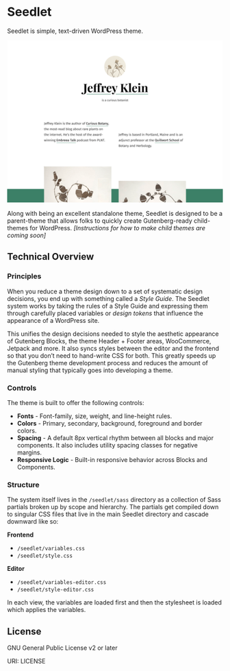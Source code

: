 # Seedlet

Seedlet is simple, text-driven WordPress theme.

![](https://github.com/Automattic/themes/raw/master/seedlet/screenshot.png)

Along with being an excellent standalone theme, Seedlet is designed to be a parent-theme that allows folks to quickly create Gutenberg-ready child-themes for WordPress. *[Instructions for how to make child themes are coming soon]*

## Technical Overview

### Principles

When you reduce a theme design down to a set of systematic design decisions, you end up with something called a _Style Guide_. The Seedlet system works by taking the rules of a Style Guide and expressing them through carefully placed variables or _design tokens_ that influence the appearance of a WordPress site. 

This unifies the design decisions needed to style the aesthetic appearance of Gutenberg Blocks, the theme Header + Footer areas, WooCommerce, Jetpack and more. It also syncs styles between the editor and the frontend so that you don’t need to hand-write CSS for both. This greatly speeds up the Gutenberg theme development process and reduces the amount of manual styling that typically goes into developing a theme. 

### Controls

The theme is built to offer the following controls: 

- **Fonts** - Font-family, size, weight, and line-height rules. 
- **Colors** - Primary, secondary, background, foreground and border colors. 
- **Spacing** - A default 8px vertical rhythm between all blocks and major components. It also includes utility spacing classes for negative margins.
- **Responsive Logic** - Built-in responsive behavior across Blocks and Components.

### Structure

The system itself lives in the `/seedlet/sass` directory as a collection of Sass partials broken up by scope and hierarchy. The partials get compiled down to singular CSS files that live in the main Seedlet directory and cascade downward like so:

**Frontend** 
- `/seedlet/variables.css`
- `/seedlet/style.css`

**Editor** 
- `/seedlet/variables-editor.css`
- `/seedlet/style-editor.css`

In each view, the variables are loaded first and then the stylesheet is loaded which applies the variables.

## License

GNU General Public License v2 or later

URI: LICENSE
